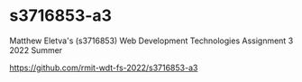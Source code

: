# s3716853-a3
Matthew Eletva's (s3716853) Web Development Technologies Assignment 3 2022 Summer 

https://github.com/rmit-wdt-fs-2022/s3716853-a3
